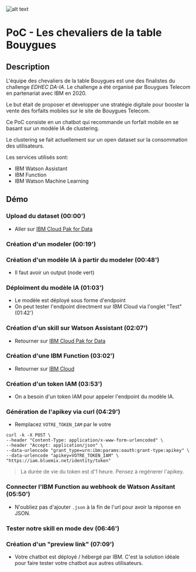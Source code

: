 ![alt text](https://cdn.discordapp.com/attachments/732937171119636564/748864140184911942/Annotation_2020-08-28_131821.png)

# PoC - Les chevaliers de la table Bouygues

## Description

L'équipe des chevaliers de la table Bouygues est une des finalistes du challenge *EDHEC DA-IA*.
Le challenge a été organisé par Bouygues Telecom en partenariat avec IBM en 2020.

Le but était de proposer et développer une stratégie digitale pour booster la vente des forfaits mobiles sur le site de Bouygues Telecom.

Ce PoC consiste en un chatbot qui recommande un forfait mobile en se basant sur un modèle IA de clustering.

Le clustering se fait actuellement sur un open dataset sur la consommation des utilisateurs.

Les services utilisés sont:

  - IBM Watson Assistant
  - IBM Function
  - IBM Watson Machine Learning


## Démo

### Upload du dataset (00:00')

* Aller sur [IBM Cloud Pak for Data](https://eu-de.dataplatform.cloud.ibm.com)

### Création d'un modeler (00:19')

### Création d'un modèle IA à partir du modeler (00:48')
* Il faut avoir un output (node vert)

### Déploiment du modèle IA (01:03')
* Le modèle est déployé sous forme d'endpoint
* On peut tester l'endpoint directment sur IBM Cloud via l'onglet "Test" (01:42')

### Création d'un skill sur Watson Assistant (02:07')
* Retourner sur [IBM Cloud Pak for Data](https://eu-de.dataplatform.cloud.ibm.com)

### Création d'une IBM Function (03:02')
* Retourner sur [IBM Cloud](https://cloud.ibm.com/)


### Création d'un token IAM (03:53')
* On a besoin d'un token IAM pour appeler l'endpoint du modèle IA.

### Génération de l'apikey via curl (04:29')
* Remplacez `VOTRE_TOKEN_IAM` par le votre

```
curl -k -X POST \
--header "Content-Type: application/x-www-form-urlencoded" \
--header "Accept: application/json" \
--data-urlencode "grant_type=urn:ibm:params:oauth:grant-type:apikey" \
--data-urlencode "apikey=VOTRE_TOKEN_IAM" \
"https://iam.bluemix.net/identity/token"
```
> La durée de vie du token est d'1 heure. Pensez à regénerer l'apikey.

### Connecter l'IBM Function au webhook de Watson Assitant (05:50')
* N'oubliez pas d'ajouter `.json` à la fin de l'url pour avoir la réponse en JSON.

### Tester notre skill en mode dev (06:46')

### Création d'un "preview link" (07:09')
* Votre chatbot est déployé / hébergé par IBM. C'est la solution idéale pour faire tester votre chatbot aux autres utilisateurs.
